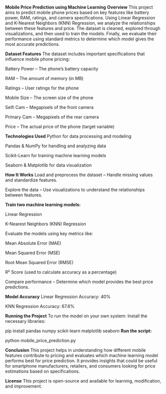 **Mobile Price Prediction using Machine Learning**
**Overview**
This project aims to predict mobile phone prices based on key features like battery power, RAM, ratings, and camera specifications. Using Linear Regression and K-Nearest Neighbors (KNN) Regression, we analyze the relationships between these features and price. The dataset is cleaned, explored through visualizations, and then used to train the models. Finally, we evaluate their performance using standard metrics to determine which model gives the most accurate predictions.

**Dataset Features**
The dataset includes important specifications that influence mobile phone pricing:

Battery Power – The phone’s battery capacity

RAM – The amount of memory (in MB)

Ratings – User ratings for the phone

Mobile Size – The screen size of the phone

Selfi Cam – Megapixels of the front camera

Primary Cam – Megapixels of the rear camera

Price – The actual price of the phone (target variable)

**Technologies Used**
Python for data processing and modeling

Pandas & NumPy for handling and analyzing data

Scikit-Learn for training machine learning models

Seaborn & Matplotlib for data visualization

**How It Works**
Load and preprocess the dataset – Handle missing values and standardize features.

Explore the data – Use visualizations to understand the relationships between features.

**Train two machine learning models:**

Linear Regression

K-Nearest Neighbors (KNN) Regression

Evaluate the models using key metrics like:

Mean Absolute Error (MAE)

Mean Squared Error (MSE)

Root Mean Squared Error (RMSE)

R² Score (used to calculate accuracy as a percentage)

Compare performance – Determine which model provides the best price predictions.

**Model Accuracy**
Linear Regression Accuracy: 40%

KNN Regression Accuracy: 67.6%

**Running the Project**
To run the model on your own system:
Install the necessary libraries:

pip install pandas numpy scikit-learn matplotlib seaborn
**Run the script:**

python mobile_price_prediction.py

**Conclusion**
This project helps in understanding how different mobile features contribute to pricing and evaluates which machine learning model performs best for price prediction. It provides insights that could be useful for smartphone manufacturers, retailers, and consumers looking for price estimations based on specifications.

**License**
This project is open-source and available for learning, modification, and improvement.
